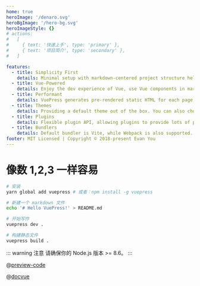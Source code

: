 ```yaml
---
home: true
heroImage: '/denaro.svg'
heroBgImage: '/hero-bg.svg'
heroImageStyle: {}
# actions:
#   [
#     { text: '快速上手', type: 'primary' },
#     { text: '项目简介', type: 'secondary' },
#   ]

features:
  - title: Simplicity First
    details: Minimal setup with markdown-centered project structure helps you focus on writing.
  - title: Vue-Powered
    details: Enjoy the dev experience of Vue, use Vue components in markdown, and develop custom themes with Vue.
  - title: Performant
    details: VuePress generates pre-rendered static HTML for each page, and runs as an SPA once a page is loaded.
  - title: Themes
    details: Providing a default theme out of the box. You can also choose a community theme or create your own one.
  - title: Plugins
    details: Flexible plugin API, allowing plugins to provide lots of plug-and-play features for your site.
  - title: Bundlers
    details: Default bundler is Vite, while Webpack is also supported. Choose the one you like!
footer: MIT Licensed | Copyright © 2018-present Evan You
---
```


# 像数 1,2,3 一样容易

```bash
# 安装
yarn global add vuepress # 或者：npm install -g vuepress

# 新建一个 markdown 文件
echo '# Hello VuePress!' > README.md

# 开始写作
vuepress dev .

# 构建静态文件
vuepress build .
```

<DenraoCodePreview embedUrl="https://codesandbox.io/embed/avue-demo-z4uje?autoresize=1&fontsize=14&hidenavigation=1&theme=dark&view=preview" ></DenraoCodePreview>

::: warning 注意
请确保你的 Node.js 版本 >= 8.6。
:::

@[preview-code](@root/demo.vue)

@[docvue](@root/demo.vue)
